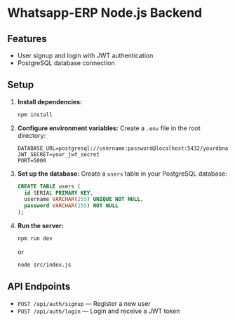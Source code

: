 # Whatsapp-ERP Node.js Backend

## Features
- User signup and login with JWT authentication
- PostgreSQL database connection

## Setup

1. **Install dependencies:**
   ```bash
   npm install
   ```

2. **Configure environment variables:**
   Create a `.env` file in the root directory:
   ```env
   DATABASE_URL=postgresql://username:password@localhost:5432/yourdbname
   JWT_SECRET=your_jwt_secret
   PORT=5000
   ```

3. **Set up the database:**
   Create a `users` table in your PostgreSQL database:
   ```sql
   CREATE TABLE users (
     id SERIAL PRIMARY KEY,
     username VARCHAR(255) UNIQUE NOT NULL,
     password VARCHAR(255) NOT NULL
   );
   ```

4. **Run the server:**
   ```bash
   npm run dev
   ```
   or
   ```bash
   node src/index.js
   ```

## API Endpoints

- `POST /api/auth/signup` — Register a new user
- `POST /api/auth/login` — Login and receive a JWT token

